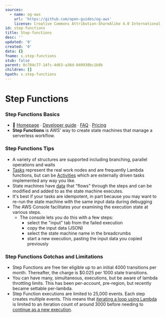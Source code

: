 ```yaml
---
sources:
  - name: og-aws
    url: 'https://github.com/open-guides/og-aws'
    license: Creative Commons Attribution-ShareAlike 4.0 International License
id: step-functions
title: Step-functions
desc: ''
updated: '0'
created: '0'
data: {}
fname: s.step-functions
stub: false
parent: 0c784c77-14fc-4d63-a36d-040930bc1b8b
children: []
hpath: s.step-functions
---
```

# Step Functions

### Step Functions Basics

- 📒 [Homepage](https://aws.amazon.com/step-functions/) ∙ [Developer guide](http://docs.aws.amazon.com/step-functions/latest/dg/welcome.html) ∙ [FAQ](https://aws.amazon.com/step-functions/faqs/) ∙ [Pricing](https://aws.amazon.com/step-functions/pricing/)
- **Step Functions** is AWS’ way to create state machines that manage a serverless workflow.

### Step Functions Tips

- A variety of structures are supported including branching, parallel operations and waits
- [Tasks](https://docs.aws.amazon.com/step-functions/latest/dg/concepts-tasks.html) represent the real work nodes and are frequently Lambda functions, but can be [Activities](https://docs.aws.amazon.com/step-functions/latest/dg/concepts-activities.html) which are externally driven tasks implemented any way you like.
- State machines have [data](https://docs.aws.amazon.com/step-functions/latest/dg/concepts-state-machine-data.html) that "flows" through the steps and can be modified and added to as the state machine executes.
- It's best if your tasks are idempotent, in part because you may want to re-run the state machine with the same input data during debugging
- The AWS Console facilitates your examining the execution state at various steps.
  - The console lets you do this with a few steps:
    - select the "input" tab from the failed execution
    - copy the input data (JSON)
    - select the state machine name in the breadcrumbs
    - start a new execution, pasting the input data you copied previously

### Step Functions Gotchas and Limitations

- Step Functions are free tier eligible up to an initial 4000 transitions per month. Thereafter, the charge is $0.025 per 1000 state transitions.
- You can have many, simultaneous, executions, but be aware of lambda throttling limits. This has been per-account, pre-region, but recently became settable per-lambda.
- Step Function executions are limited to 25,000 events. Each step creates multiple events. This means that [iterating a loop using Lambda](https://docs.aws.amazon.com/step-functions/latest/dg/tutorial-create-iterate-pattern-section.html) is limited to an iteration count of around 3000 before needing to [continue as a new execution](https://docs.aws.amazon.com/step-functions/latest/dg/tutorial-continue-new.html).
